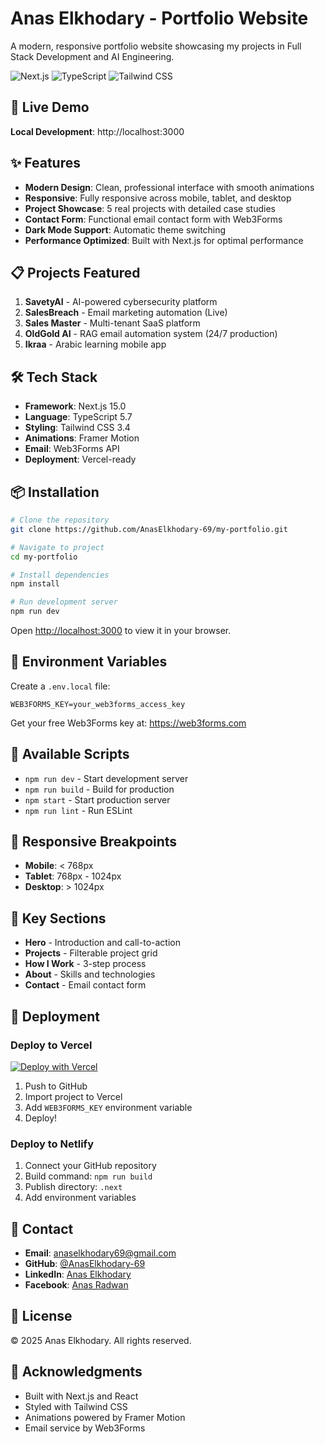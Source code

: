 # Anas Elkhodary - Portfolio Website

A modern, responsive portfolio website showcasing my projects in Full Stack Development and AI Engineering.

![Next.js](https://img.shields.io/badge/Next.js-15.0-black?style=flat-square&logo=next.js)
![TypeScript](https://img.shields.io/badge/TypeScript-5.7-blue?style=flat-square&logo=typescript)
![Tailwind CSS](https://img.shields.io/badge/Tailwind-3.4-38bdf8?style=flat-square&logo=tailwind-css)

## 🚀 Live Demo

**Local Development**: http://localhost:3000

## ✨ Features

- **Modern Design**: Clean, professional interface with smooth animations
- **Responsive**: Fully responsive across mobile, tablet, and desktop
- **Project Showcase**: 5 real projects with detailed case studies
- **Contact Form**: Functional email contact form with Web3Forms
- **Dark Mode Support**: Automatic theme switching
- **Performance Optimized**: Built with Next.js for optimal performance

## 📋 Projects Featured

1. **SavetyAI** - AI-powered cybersecurity platform
2. **SalesBreach** - Email marketing automation (Live)
3. **Sales Master** - Multi-tenant SaaS platform
4. **OldGold AI** - RAG email automation system (24/7 production)
5. **Ikraa** - Arabic learning mobile app

## 🛠 Tech Stack

- **Framework**: Next.js 15.0
- **Language**: TypeScript 5.7
- **Styling**: Tailwind CSS 3.4
- **Animations**: Framer Motion
- **Email**: Web3Forms API
- **Deployment**: Vercel-ready

## 📦 Installation

```bash
# Clone the repository
git clone https://github.com/AnasElkhodary-69/my-portfolio.git

# Navigate to project
cd my-portfolio

# Install dependencies
npm install

# Run development server
npm run dev
```

Open [http://localhost:3000](http://localhost:3000) to view it in your browser.

## 🔧 Environment Variables

Create a `.env.local` file:

```env
WEB3FORMS_KEY=your_web3forms_access_key
```

Get your free Web3Forms key at: https://web3forms.com

## 📝 Available Scripts

- `npm run dev` - Start development server
- `npm run build` - Build for production
- `npm start` - Start production server
- `npm run lint` - Run ESLint

## 📱 Responsive Breakpoints

- **Mobile**: < 768px
- **Tablet**: 768px - 1024px
- **Desktop**: > 1024px

## 🎨 Key Sections

- **Hero** - Introduction and call-to-action
- **Projects** - Filterable project grid
- **How I Work** - 3-step process
- **About** - Skills and technologies
- **Contact** - Email contact form

## 🚀 Deployment

### Deploy to Vercel

[![Deploy with Vercel](https://vercel.com/button)](https://vercel.com/new/clone?repository-url=https://github.com/AnasElkhodary-69/my-portfolio)

1. Push to GitHub
2. Import project to Vercel
3. Add `WEB3FORMS_KEY` environment variable
4. Deploy!

### Deploy to Netlify

1. Connect your GitHub repository
2. Build command: `npm run build`
3. Publish directory: `.next`
4. Add environment variables

## 📧 Contact

- **Email**: anaselkhodary69@gmail.com
- **GitHub**: [@AnasElkhodary-69](https://github.com/AnasElkhodary-69)
- **LinkedIn**: [Anas Elkhodary](https://www.linkedin.com/in/anas-elkhodary-428765172/)
- **Facebook**: [Anas Radwan](https://www.facebook.com/anas.radwan.930838/)

## 📄 License

© 2025 Anas Elkhodary. All rights reserved.

## 🙏 Acknowledgments

- Built with Next.js and React
- Styled with Tailwind CSS
- Animations powered by Framer Motion
- Email service by Web3Forms
